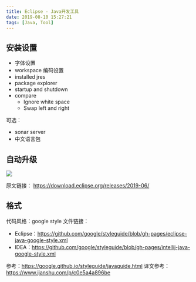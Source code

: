 ```yaml
---
title: Eclipse - Java开发工具
date: 2019-08-10 15:27:21
tags: [Java, Tool]
---
```


## 安装设置
- 字体设置
- workspace 编码设置
- installed jres
- package explorer
- startup and shutdown
- compare
  - Ignore white space
  - Swap left and right

可选：
- sonar server
- 中文语言包

## 自动升级
![](http://download.eclipse.org/errors/content/eclipse-software-install-win10-v1.png)


原文链接：
https://download.eclipse.org/releases/2019-06/

## 格式
代码风格：google style
文件链接：
- Eclipse：https://github.com/google/styleguide/blob/gh-pages/eclipse-java-google-style.xml
- IDEA：https://github.com/google/styleguide/blob/gh-pages/intellij-java-google-style.xml

参考：https://google.github.io/styleguide/javaguide.html
译文参考：https://www.jianshu.com/p/c0e5a4a896be